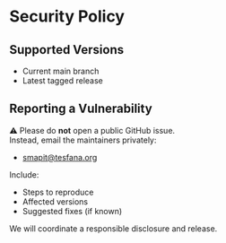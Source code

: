 # Security Policy

## Supported Versions
- Current main branch
- Latest tagged release

## Reporting a Vulnerability
⚠️ Please do **not** open a public GitHub issue.  
Instead, email the maintainers privately:

- smapit@tesfana.org

Include:
- Steps to reproduce
- Affected versions
- Suggested fixes (if known)

We will coordinate a responsible disclosure and release.
